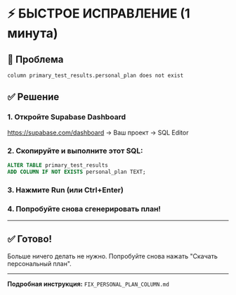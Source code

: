 # ⚡ БЫСТРОЕ ИСПРАВЛЕНИЕ (1 минута)

## 🎯 Проблема
```
column primary_test_results.personal_plan does not exist
```

## ✅ Решение

### 1. Откройте Supabase Dashboard
https://supabase.com/dashboard → Ваш проект → SQL Editor

### 2. Скопируйте и выполните этот SQL:

```sql
ALTER TABLE primary_test_results 
ADD COLUMN IF NOT EXISTS personal_plan TEXT;
```

### 3. Нажмите **Run** (или Ctrl+Enter)

### 4. Попробуйте снова сгенерировать план!

---

## ✅ Готово!

Больше ничего делать не нужно. Попробуйте снова нажать "Скачать персональный план".

---

**Подробная инструкция:** `FIX_PERSONAL_PLAN_COLUMN.md`

